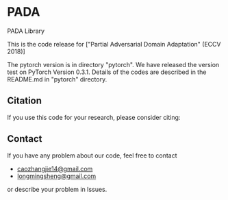 # PADA
PADA Library

This is the code release for ["Partial Adversarial Domain Adaptation" (ECCV 2018)]

The pytorch version is in directory "pytorch". We have released the version test on PyTorch Version 0.3.1. Details of the codes are described in the README.md in "pytorch" directory.

## Citation
If you use this code for your research, please consider citing:


## Contact
If you have any problem about our code, feel free to contact 
- caozhangjie14@gmail.com
- longmingsheng@gmail.com

or describe your problem in Issues.
